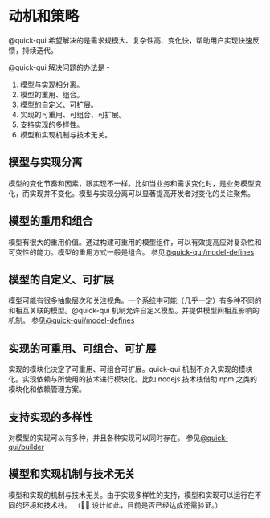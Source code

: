 # 动机和策略

@quick-qui 希望解决的是需求规模大、复杂性高、变化快，帮助用户实现快速反馈，持续迭代。

@quick-qui 解决问题的办法是 -

1. 模型与实现相分离。
2. 模型的重用、组合。
3. 模型的自定义、可扩展。
4. 实现的可重用、可组合、可扩展。
5. 支持实现的多样性。
6. 模型和实现机制与技术无关。

## 模型与实现分离

模型的变化节奏和因素，跟实现不一样。比如当业务和需求变化时，是业务模型变化，而实现并不变化。模型与实现分离可以显著提高开发者对变化的关注聚焦。

## 模型的重用和组合

模型有很大的重用价值。通过构建可重用的模型组件，可以有效提高应对复杂性和可变性的能力。模型的重用方式一般是组合。
参见[@quick-qui/model-defines](http://github.com/quickqui/model-defines)

## 模型的自定义、可扩展

模型可能有很多抽象层次和关注视角。一个系统中可能（几乎一定）有多种不同的和相互关联的模型。@quick-qui 机制允许自定义模型。并提供模型间相互影响的机制。
参见[@quick-qui/model-defines](http://github.com/quickqui/model-defines)

## 实现的可重用、可组合、可扩展

实现的模块化决定了可重用、可组合可扩展。quick-qui 机制不介入实现的模块化。实现依赖与所使用的技术进行模块化。比如 nodejs 技术栈借助 npm 之类的模块化和依赖管理方案。

## 支持实现的多样性

对模型的实现可以有多种，并且各种实现可以同时存在。
参见[@quick-qui/builder](http://github.com/quickqui/builder)

## 模型和实现机制与技术无关

模型和实现的机制与技术无关。由于实现多样性的支持，模型和实现可以运行在不同的环境和技术栈。
（🏃🏻 设计如此，目前是否已经达成还需验证。）
